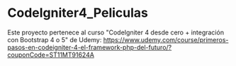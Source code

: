 # CodeIgniter4_Peliculas
Este proyecto pertenece al curso "CodeIgniter 4 desde cero + integración con Bootstrap 4 o 5" de Udemy: https://www.udemy.com/course/primeros-pasos-en-codeigniter-4-el-framework-php-del-futuro/?couponCode=ST11MT91624A
